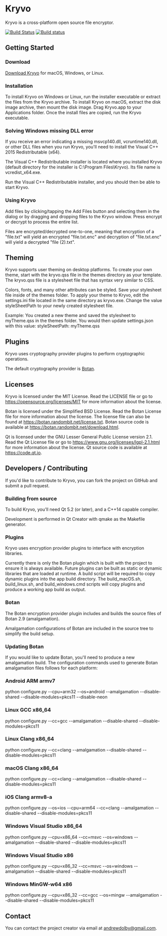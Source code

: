 # Kryvo

Kryvo is a cross-platform open source file encryptor.

[![Build Status](https://travis-ci.com/adolby/Kryvo.svg?branch=master)](https://travis-ci.com/adolby/Kryvo) [![Build status](https://ci.appveyor.com/api/projects/status/9idpva2lb6w4pwpe/branch/master?svg=true)](https://ci.appveyor.com/project/adolby/kryvo/branch/master)

## Getting Started

### Download
[Download Kryvo](https://github.com/adolby/Kryvo/releases) for macOS, Windows, or Linux.

### Installation
To install Kryvo on Windows or Linux, run the installer executable or extract the files from the Kryvo archive. To install Kryvo on macOS, extract the disk image archive, then mount the disk image. Drag Kryvo.app to your Applications folder. Once the install files are copied, run the Kryvo executable.

### Solving Windows missing DLL error
If you receive an error indicating a missing msvcp140.dll, vcruntime140.dll, or other DLL files when you run Kryvo, you'll need to install the Visual C++ 2015 Redistributable (x64).

The Visual C++ Redistributable installer is located where you installed Kryvo (default directory for the installer is C:\Program Files\Kryvo\). Its file name is vcredist_x64.exe.

Run the Visual C++ Redistributable installer, and you should then be able to start Kryvo.

### Using Kryvo
Add files by clicking/tapping the Add Files button and selecting them in the dialog or by dragging and dropping files to the Kryvo window. Press encrypt or decrypt to process the entire list.

Files are encrypted/decrypted one-to-one, meaning that encryption of a "file.txt" will yield an encrypted "file.txt.enc" and decryption of "file.txt.enc" will yield a decrypted "file (2).txt".

## Theming

Kryvo supports user theming on desktop platforms. To create your own theme, start with the kryvo.qss file in the themes directory as your template. The kryvo.qss file is a stylesheet file that has syntax very similar to CSS.

Colors, fonts, and many other attributes can be styled. Save your stylesheet file inside of the themes folder. To apply your theme to Kryvo, edit the settings.ini file located in the same directory as kryvo.exe. Change the value styleSheetPath to your newly created stylesheet file.

Example: You created a new theme and saved the stylesheet to myTheme.qss in the themes folder. You would then update settings.json with this value: styleSheetPath: myTheme.qss

## Plugins

Kryvo uses cryptography provider plugins to perform cryptographic operations.

The default cryptography provider is [Botan](https://botan.randombit.net/).

## Licenses

Kryvo is licensed under the MIT License. Read the LICENSE file or go to https://opensource.org/licenses/MIT for more information about the license.

Botan is licensed under the Simplified BSD License. Read the Botan License file for more information about the license. The license file can also be found at https://botan.randombit.net/license.txt.
Botan source code is available at https://botan.randombit.net/download.html.

Qt is licensed under the GNU Lesser General Public License version 2.1. Read the Qt License file or go to https://www.gnu.org/licenses/lgpl-2.1.html for more information about the license.
Qt source code is available at https://code.qt.io.

## Developers / Contributing

If you'd like to contribute to Kryvo, you can fork the project on GitHub and submit a pull request.

### Building from source
To build Kryvo, you'll need Qt 5.2 (or later), and a C++14 capable compiler.

Development is performed in Qt Creator with qmake as the Makefile generator.

### Plugins
Kryvo uses encryption provider plugins to interface with encryption libraries.

Currently there is only the Botan plugin which is built with the project to ensure it is always available. Future plugins can be built as static or dynamic libraries that are loaded at runtime. A build script will be required to copy dynamic plugins into the app build directory. The build_macOS.sh, build_linux.sh, and build_windows.cmd scripts will copy plugins and produce a working app build as output.

### Botan
The Botan encryption provider plugin includes and builds the source files of Botan 2.9 (amalgamation).

Amalgamation configurations of Botan are included in the source tree to simplify the build setup.

### Updating Botan
If you would like to update Botan, you'll need to produce a new amalgamation build. The configuration commands used to generate Botan amalgamation files follows for each platform:

### Android ARM armv7
python configure.py --cpu=arm32 --os=android --amalgamation --disable-shared --disable-modules=pkcs11 --disable-neon

### Linux GCC x86_64
python configure.py --cc=gcc --amalgamation --disable-shared --disable-modules=pkcs11

### Linux Clang x86_64
python configure.py --cc=clang --amalgamation --disable-shared --disable-modules=pkcs11

### macOS Clang x86_64
python configure.py --cc=clang --amalgamation --disable-shared --disable-modules=pkcs11

### iOS Clang armv8-a
python configure.py --os=ios --cpu=arm64 --cc=clang --amalgamation --disable-shared --disable-modules=pkcs11

### Windows Visual Studio x86_64
python configure.py --cpu=x86_64 --cc=msvc --os=windows --amalgamation --disable-shared --disable-modules=pkcs11

### Windows Visual Studio x86
python configure.py --cpu=x86_32 --cc=msvc --os=windows --amalgamation --disable-shared --disable-modules=pkcs11

### Windows MinGW-w64 x86
python configure.py --cpu=x86_32 --cc=gcc --os=mingw --amalgamation --disable-shared --disable-modules=pkcs11

## Contact

You can contact the project creator via email at andrewdolby@gmail.com.
